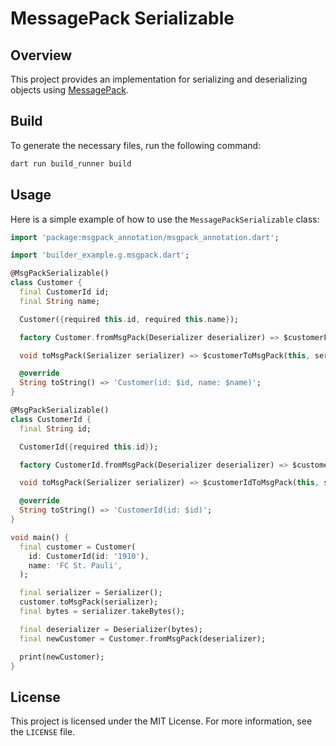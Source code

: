 # MessagePack Serializable

## Overview

This project provides an implementation for serializing and deserializing objects using [MessagePack](https://msgpack.org).

## Build

To generate the necessary files, run the following command:

```bash
dart run build_runner build
```

## Usage

Here is a simple example of how to use the `MessagePackSerializable` class:

```dart
import 'package:msgpack_annotation/msgpack_annotation.dart';

import 'builder_example.g.msgpack.dart';

@MsgPackSerializable()
class Customer {
  final CustomerId id;
  final String name;

  Customer({required this.id, required this.name});

  factory Customer.fromMsgPack(Deserializer deserializer) => $customerFromMsgPack(deserializer);

  void toMsgPack(Serializer serializer) => $customerToMsgPack(this, serializer);

  @override
  String toString() => 'Customer(id: $id, name: $name)';
}

@MsgPackSerializable()
class CustomerId {
  final String id;

  CustomerId({required this.id});

  factory CustomerId.fromMsgPack(Deserializer deserializer) => $customerIdFromMsgPack(deserializer);

  void toMsgPack(Serializer serializer) => $customerIdToMsgPack(this, serializer);

  @override
  String toString() => 'CustomerId(id: $id)';
}

void main() {
  final customer = Customer(
    id: CustomerId(id: '1910'),
    name: 'FC St. Pauli',
  );

  final serializer = Serializer();
  customer.toMsgPack(serializer);
  final bytes = serializer.takeBytes();

  final deserializer = Deserializer(bytes);
  final newCustomer = Customer.fromMsgPack(deserializer);

  print(newCustomer);
}
```

## License

This project is licensed under the MIT License. For more information, see the `LICENSE` file.
